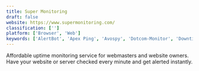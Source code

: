 ```yaml
---
title: Super Monitoring
draft: false 
website: https://www.supermonitoring.com/
classification: ['']
platform: ['Browser', 'Web']
keywords: ['AlertBot', 'Apex Ping', 'Avospy', 'Dotcom-Monitor', 'Downtime Monkey', 'FocusMouse', 'Hyperping', 'OneAPM Browser Insight', 'PingTurk', 'Pingdom', 'Pingometer', 'Port Monitor', 'Radar Website Monitor', 'RapidSpike', 'Site24x7', 'StatusCake', 'Testomato', 'WebGazer', 'updown.io']
---
```

Affordable uptime monitoring service for webmasters and website owners. Have your website or server checked every minute and get alerted instantly.